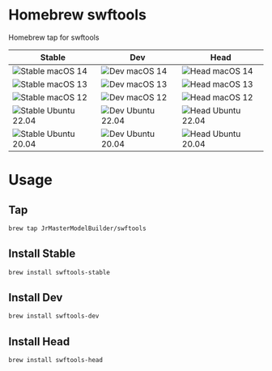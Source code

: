 # Homebrew swftools

Homebrew tap for swftools

| Stable                                                                                                                        | Dev                                                                                                                             | Head                                                                                                                      |
|-------------------------------------------------------------------------------------------------------------------------------|---------------------------------------------------------------------------------------------------------------------------------|---------------------------------------------------------------------------------------------------------------------------|
| ![Stable macOS 14](https://github.com/JrMasterModelBuilder/homebrew-swftools/workflows/Stable%20macOS%2014/badge.svg)         | ![Dev macOS 14](https://github.com/JrMasterModelBuilder/homebrew-swftools/workflows/Dev%20macOS%2014/badge.svg)                 | ![Head macOS 14](https://github.com/JrMasterModelBuilder/homebrew-swftools/workflows/Head%20macOS%2014/badge.svg)         |
| ![Stable macOS 13](https://github.com/JrMasterModelBuilder/homebrew-swftools/workflows/Stable%20macOS%2013/badge.svg)         | ![Dev macOS 13](https://github.com/JrMasterModelBuilder/homebrew-swftools/workflows/Dev%20macOS%2013/badge.svg)                 | ![Head macOS 13](https://github.com/JrMasterModelBuilder/homebrew-swftools/workflows/Head%20macOS%2013/badge.svg)         |
| ![Stable macOS 12](https://github.com/JrMasterModelBuilder/homebrew-swftools/workflows/Stable%20macOS%2012/badge.svg)         | ![Dev macOS 12](https://github.com/JrMasterModelBuilder/homebrew-swftools/workflows/Dev%20macOS%2012/badge.svg)                 | ![Head macOS 12](https://github.com/JrMasterModelBuilder/homebrew-swftools/workflows/Head%20macOS%2012/badge.svg)         |
| ![Stable Ubuntu 22.04](https://github.com/JrMasterModelBuilder/homebrew-swftools/workflows/Stable%20Ubuntu%2022.04/badge.svg) | ![Dev Ubuntu 22.04](https://github.com/JrMasterModelBuilder/homebrew-swftools/workflows/Dev%20Ubuntu%2022.04/badge.svg)         | ![Head Ubuntu 22.04](https://github.com/JrMasterModelBuilder/homebrew-swftools/workflows/Head%20Ubuntu%2022.04/badge.svg) |
| ![Stable Ubuntu 20.04](https://github.com/JrMasterModelBuilder/homebrew-swftools/workflows/Stable%20Ubuntu%2020.04/badge.svg) | ![Dev Ubuntu 20.04](https://github.com/JrMasterModelBuilder/homebrew-swftools/workflows/Dev%20Ubuntu%2020.04/badge.svg)         | ![Head Ubuntu 20.04](https://github.com/JrMasterModelBuilder/homebrew-swftools/workflows/Head%20Ubuntu%2020.04/badge.svg) |


# Usage

## Tap

```sh
brew tap JrMasterModelBuilder/swftools
```

## Install Stable

```sh
brew install swftools-stable
```

## Install Dev

```sh
brew install swftools-dev
```

## Install Head

```sh
brew install swftools-head
```
